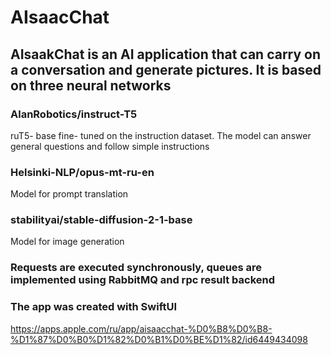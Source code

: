 # AIsaacChat

## AIsaakChat is an AI application that can carry on a conversation and generate pictures. It is based on three neural networks

### AlanRobotics/instruct-T5 
ruT5- base fine- tuned on the instruction dataset. The model can answer general questions and follow simple instructions

### Helsinki-NLP/opus-mt-ru-en 
Model for prompt translation

### stabilityai/stable-diffusion-2-1-base
Model for image generation


### Requests are executed synchronously, queues are implemented using RabbitMQ and rpc result backend

### The app was created with SwiftUI

https://apps.apple.com/ru/app/aisaacchat-%D0%B8%D0%B8-%D1%87%D0%B0%D1%82%D0%B1%D0%BE%D1%82/id6449434098
